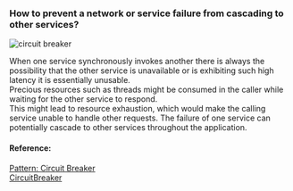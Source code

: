 ### How to prevent a network or service failure from cascading to other services?

![circuit breaker](https://github.com/bluething/rectivearchitecture/blob/master/images/circuitbreaker.png?raw=true)

When one service synchronously invokes another there is always the possibility that the other service is unavailable or is exhibiting such high latency it is essentially unusable.  
Precious resources such as threads might be consumed in the caller while waiting for the other service to respond.  
This might lead to resource exhaustion, which would make the calling service unable to handle other requests. The failure of one service can potentially cascade to other services throughout the application.

#### Reference:

[Pattern: Circuit Breaker](https://microservices.io/patterns/reliability/circuit-breaker.html)  
[CircuitBreaker](https://martinfowler.com/bliki/CircuitBreaker.html)